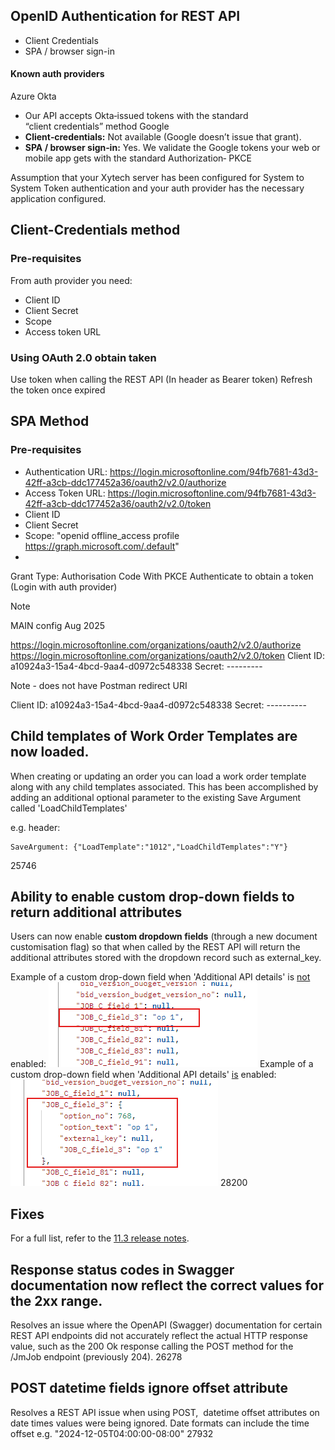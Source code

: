 ## OpenID Authentication for REST API

- Client Credentials
- SPA / browser sign-in

#### Known auth providers
Azure
Okta
- Our API accepts Okta‑issued tokens with the standard “client credentials” method
Google
- **Client‑credentials:** Not available (Google doesn’t issue that grant). 
- **SPA / browser sign‑in:** Yes. We validate the Google tokens your web or mobile app gets with the standard Authorization‑ PKCE

Assumption that your Xytech server has been configured for System to System Token authentication and your auth provider has the necessary application configured.
## Client-Credentials method

### Pre-requisites
From auth provider you need:
- Client ID
- Client Secret
- Scope
- Access token URL

### Using OAuth 2.0 obtain taken
Use token when calling the REST API (In header as Bearer token)
Refresh the token once expired

## SPA Method

### Pre-requisites
- Authentication URL: https://login.microsoftonline.com/94fb7681-43d3-42ff-a3cb-ddc177452a36/oauth2/v2.0/authorize
- Access Token URL: https://login.microsoftonline.com/94fb7681-43d3-42ff-a3cb-ddc177452a36/oauth2/v2.0/token
- Client ID
- Client Secret
- Scope: "openid offline_access profile https://graph.microsoft.com/.default"
- 

Grant Type: Authorisation Code With PKCE
Authenticate to obtain a token
(Login with auth provider)


> [!NOTE]
> MAIN config Aug 2025
> 
> https://login.microsoftonline.com/organizations/oauth2/v2.0/authorize
> https://login.microsoftonline.com/organizations/oauth2/v2.0/token
> Client ID: a10924a3-15a4-4bcd-9aa4-d0972c548338
> Secret: ---------
> 
> Note - does not have Postman redirect URI


Client ID: a10924a3-15a4-4bcd-9aa4-d0972c548338
Secret: ----------





## Child templates of Work Order Templates are now loaded.
When creating or updating an order you can load a work order template along with any child templates associated. This has been accomplished by adding an additional optional parameter to the existing Save Argument called 'LoadChildTemplates'

e.g. header: 
```
SaveArgument: {"LoadTemplate":"1012","LoadChildTemplates":"Y"}
```
25746
## Ability to enable custom drop-down fields to return additional attributes
Users can now enable **custom dropdown fields** (through a new document customisation flag) so that when called by the REST API will return the additional attributes stored with the dropdown record such as external_key.

Example of a custom drop-down field when 'Additional API details' is <u>not</u> enabled:
![|334](assets/Pasted%20image%2020250820122610.png)
Example of a custom drop-down field when 'Additional API details' <u>is</u> enabled:
![|332](assets/Pasted%20image%2020250820122824.png)
28200

## Fixes 
For a full list, refer to the [11.3 release notes](https://helpcenter.fabricdata.com/hc/en-us/articles/35383589106459-Xytech-2025-Release-Release-Log-11-3). 
## Response status codes in Swagger documentation now reflect the correct values for the 2xx range.
Resolves an issue where the OpenAPI (Swagger) documentation for certain REST API endpoints did not accurately reflect the actual HTTP response value, such as the 200 Ok response calling the POST method for the /JmJob endpoint (previously 204).
26278
## POST datetime fields ignore offset attribute
Resolves a REST API issue when using POST,  datetime offset attributes on date times values were being ignored. Date formats can include the time offset e.g. "2024-12-05T04:00:00-08:00"
27932


